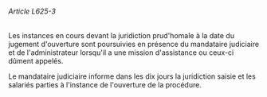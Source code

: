 ###### Article L625-3

Les instances en cours devant la juridiction prud'homale à la date du jugement d'ouverture sont poursuivies en présence du mandataire judiciaire et de l'administrateur lorsqu'il a une mission d'assistance ou ceux-ci dûment appelés.

Le mandataire judiciaire informe dans les dix jours la juridiction saisie et les salariés parties à l'instance de l'ouverture de la procédure.

